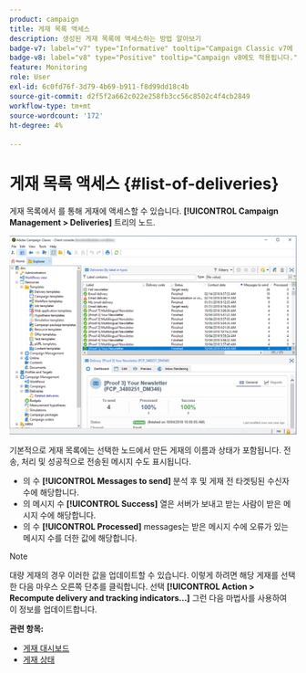 ```yaml
---
product: campaign
title: 게재 목록 액세스
description: 생성된 게재 목록에 액세스하는 방법 알아보기
badge-v7: label="v7" type="Informative" tooltip="Campaign Classic v7에 적용"
badge-v8: label="v8" type="Positive" tooltip="Campaign v8에도 적용됩니다."
feature: Monitoring
role: User
exl-id: 6c0fd76f-3d79-4b69-b911-f8d99dd18c4b
source-git-commit: d2f5f2a662c022e258fb3cc56c8502c4f4cb2849
workflow-type: tm+mt
source-wordcount: '172'
ht-degree: 4%

---
```


# 게재 목록 액세스 {#list-of-deliveries}



게재 목록에서 를 통해 게재에 액세스할 수 있습니다. **[!UICONTROL Campaign Management > Deliveries]** 트리의 노드.

![](assets/deliveries-list.png)

기본적으로 게재 목록에는 선택한 노드에서 만든 게재의 이름과 상태가 포함됩니다. 전송, 처리 및 성공적으로 전송된 메시지 수도 표시됩니다.

* 의 수 **[!UICONTROL Messages to send]** 분석 후 및 게재 전 타겟팅된 수신자 수에 해당합니다.
* 의 메시지 수 **[!UICONTROL Success]** 열은 서버가 보내고 받는 사람이 받은 메시지 수에 해당합니다.
* 의 수 **[!UICONTROL Processed]** messages는 받은 메시지 수에 오류가 있는 메시지 수를 더한 값에 해당합니다.

>[!NOTE]
>
>대량 게재의 경우 이러한 값을 업데이트할 수 있습니다. 이렇게 하려면 해당 게재를 선택한 다음 마우스 오른쪽 단추를 클릭합니다. 선택 **[!UICONTROL Action > Recompute delivery and tracking indicators...]** 그런 다음 마법사를 사용하여 이 정보를 업데이트합니다.

**관련 항목:**

* [게재 대시보드](delivery-dashboard.md)
* [게재 상태](delivery-statuses.md)
